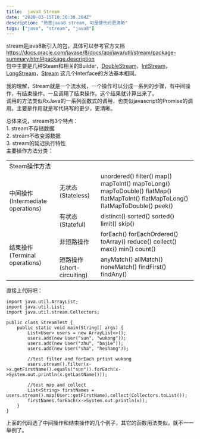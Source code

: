 ```yaml
---
title:  java8 Stream
date: "2020-03-15T10:38:38.284Z"
description: "熟悉java8 stream, 可是使代码更清晰"
tags: ["java", "stream", "java8"]
---
```


stream是java8新引入的包，具体可以参考官方文档
<https://docs.oracle.com/javase/8/docs/api/java/util/stream/package-summary.html#package.description>  
包中主要是几种Steam和相关的Builder，[DoubleStream](https://docs.oracle.com/javase/8/docs/api/java/util/stream/DoubleStream.html)，[IntStream](https://docs.oracle.com/javase/8/docs/api/java/util/stream/IntStream.html)，[LongStream](https://docs.oracle.com/javase/8/docs/api/java/util/stream/LongStream.html)，[Stream<T>](https://docs.oracle.com/javase/8/docs/api/java/util/stream/Stream.html)
这几个Interface的方法基本相同。

我的理解，Stream就是一个流水线，一个操作可以分成一系列的步骤，有中间操作，有结束操作。一旦调用了结束操作。这个结果就计算出来了。  
调用的方法类似RxJava的一系列函数式的调用，也类似javascript的Promise的调用。主要是作用就是写代码写的更少，更清晰。  

总体来说，stream有3个特点：  
       1. stream不存储数据  
       2. stream不改变源数据  
       3. stream的延迟执行特性  
主要操作方法分类：
<table>
    <tr>
        <td colspan=3>Steam操作方法</td>
    </tr>
    <tr>
        <td rowspan=2>中间操作(Intermediate operations)</td>
        <td>无状态(Stateless)</td>
        <td>unordered() filter() map() mapToInt() mapToLong() mapToDouble() flatMap() flatMapToInt() flatMapToLong() flatMapToDouble() peek()</td>
    </tr>
    <tr>
        <td>有状态(Stateful)</td>
        <td>distinct() sorted() sorted() limit() skip()</td>
    </tr>
    <tr>
        <td rowspan=2>结束操作(Terminal operations)</td>
        <td>非短路操作</td>
        <td>forEach() forEachOrdered() toArray() reduce() collect() max() min() count()</td>
    </tr>
    <tr>
        <td>短路操作(short-circuiting)</td>
        <td>anyMatch() allMatch() noneMatch() findFirst() findAny()</td>
    </tr>
</table>

直接上代码吧：  
```
import java.util.ArrayList;
import java.util.List;
import java.util.stream.Collectors;

public class StreamTest {
    public static void main(String[] args) {
        List<User> users = new ArrayList<>();
        users.add(new User("sun", "wukong"));
        users.add(new User("zhu", "bajie"));
        users.add(new User("sha", "heshang"));

        //test filter and forEach prtint wukong
        users.stream().filter(x->x.getFirstName().equals("sun")).forEach(x->System.out.println(x.getLastName()));

        //test map and collect
        List<String> firstNames = users.stream().map(User::getFirstName).collect(Collectors.toList());
        firstNames.forEach(x->System.out.println(x));
    }
}
```  
上面的代码选了中间操作和结束操作的几个例子，其它的函数用法类似，就不一一举例了。
